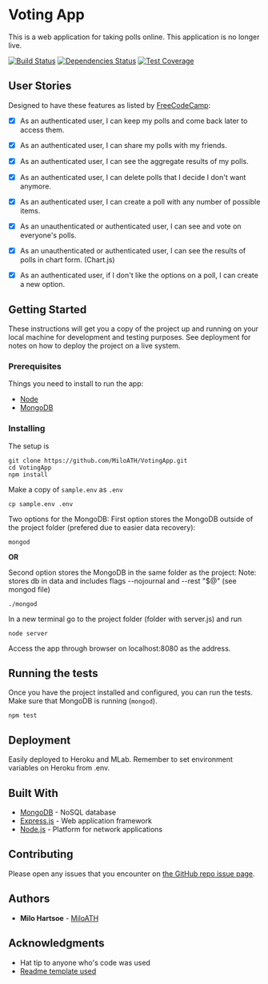 # Voting App
This is a web application for taking polls online. This application is no longer live.

[![Build Status](https://travis-ci.org/MiloATH/VotingApp.svg?branch=master)](https://travis-ci.org/MiloATH/VotingApp)
[![Dependencies Status](https://david-dm.org/MiloATH/VotingApp.svg)](https://david-dm.org/MiloATH/VotingApp)
[![Test Coverage](https://img.shields.io/codecov/c/github/MiloATH/VotingApp/master.svg)](https://codecov.io/gh/MiloATH/VotingApp)

## User Stories
Designed to have these features as listed by [FreeCodeCamp](https://www.freecodecamp.com/):

- [x] As an authenticated user, I can keep my polls and come back later to access them.

- [x] As an authenticated user, I can share my polls with my friends.

- [x] As an authenticated user, I can see the aggregate results of my polls.

- [x] As an authenticated user, I can delete polls that I decide I don't want anymore.

- [x] As an authenticated user, I can create a poll with any number of possible items.

- [x] As an unauthenticated or authenticated user, I can see and vote on everyone's polls.

- [x] As an unauthenticated or authenticated user, I can see the results of polls in chart form. (Chart.js)

- [x] As an authenticated user, if I don't like the options on a poll, I can create a new option.


## Getting Started

These instructions will get you a copy of the project up and running on your local machine for development and testing purposes. See deployment for notes on how to deploy the project on a live system.

### Prerequisites

Things you need to install to run the app:

- [Node](https://nodejs.org/en/download/)
- [MongoDB](https://docs.mongodb.com/manual/installation/)

### Installing

The setup is

```
git clone https://github.com/MiloATH/VotingApp.git
cd VotingApp
npm install
```

Make a copy of `sample.env` as `.env`
```
cp sample.env .env
```


Two options for the MongoDB:
First option stores the MongoDB outside of the project folder (prefered due to easier data recovery):
```
mongod
```
**OR**

Second option stores the MongoDB in the same folder as the project:
Note: stores db in data and includes flags --nojournal and --rest "$@" (see mongod file)
```
./mongod
```

In a new terminal go to the project folder (folder with server.js) and run
```
node server
```

Access the app through browser on localhost:8080 as the address.

## Running the tests

Once you have the project installed and configured, you can run the tests. Make sure that MongoDB is running (`mongod`).

```
npm test
```

<!--### Break down into end to end tests

Explain what these tests test and why

```
Give an example
```

### And coding style tests

Explain what these tests test and why

```
Give an example
```
-->
## Deployment

Easily deployed to Heroku and MLab. Remember to set environment variables on Heroku from .env.

## Built With

* [MongoDB](https://www.mongodb.com/) - NoSQL database
* [Express.js](https://expressjs.com/) - Web application framework
* [Node.js](https://nodejs.org/en/) - Platform for network applications

## Contributing

Please open any issues that you encounter on [the GitHub repo issue page](https://github.com/MiloATH/VotingApp/issues).

## Authors

* **Milo Hartsoe** - [MiloATH](https://github.com/MiloATH)

<!--
## License

This project is licensed under the MIT License - see the [LICENSE.md](LICENSE.md) file for details
-->
## Acknowledgments

* Hat tip to anyone who's code was used
* [Readme template used](https://gist.github.com/PurpleBooth/109311bb0361f32d87a2)
